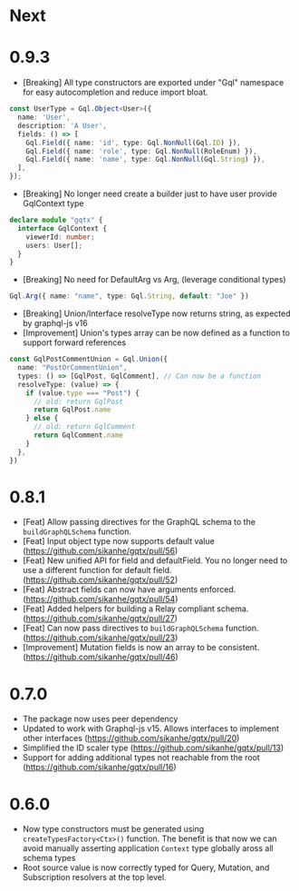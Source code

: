 # Next 

# 0.9.3
- [Breaking] All type constructors are exported under "Gql" namespace for easy autocompletion and reduce import bloat.
```ts
const UserType = Gql.Object<User>({
  name: 'User',
  description: 'A User',
  fields: () => [
    Gql.Field({ name: 'id', type: Gql.NonNull(Gql.ID) }),
    Gql.Field({ name: 'role', type: Gql.NonNull(RoleEnum) }),
    Gql.Field({ name: 'name', type: Gql.NonNull(Gql.String) }),
  ],
});
```
- [Breaking] No longer need create a builder just to have user provide GqlContext type
```ts
declare module "gqtx" {
  interface GqlContext {
    viewerId: number;
    users: User[];
  }
}
```
- [Breaking] No need for DefaultArg vs Arg, (leverage conditional types)
```ts
Gql.Arg({ name: "name", type: Gql.String, default: "Joe" })
```
- [Breaking] Union/Interface resolveType now returns string, as expected by graphql-js v16
- [Improvement] Union's types array can be now defined as a function to support forward references
```ts 
const GqlPostCommentUnion = Gql.Union({
  name: "PostOrCommentUnion",
  types: () => [GqlPost, GqlComment], // Can now be a function
  resolveType: (value) => {
    if (value.type === "Post") {
      // old: return GqlPost
      return GqlPost.name
    } else {
      // old: return GqlComment
      return GqlComment.name
    }
  },
})
```

# 0.8.1

- [Feat] Allow passing directives for the GraphQL schema to the `buildGraphQLSchema` function.
- [Feat] Input object type now supports default value (https://github.com/sikanhe/gqtx/pull/56)
- [Feat] New unified API for field and defaultField. You no longer need to use a different function for default field. (https://github.com/sikanhe/gqtx/pull/52)
- [Feat] Abstract fields can now have arguments enforced. (https://github.com/sikanhe/gqtx/pull/54)
- [Feat] Added helpers for building a Relay compliant schema. (https://github.com/sikanhe/gqtx/pull/27)
- [Feat] Can now pass directives to `buildGraphQLSchema` function. (https://github.com/sikanhe/gqtx/pull/23)
- [Improvement] Mutation fields is now an array to be consistent. (https://github.com/sikanhe/gqtx/pull/46)

# 0.7.0

- The package now uses peer dependency
- Updated to work with Graphql-js v15. Allows interfaces to implement other interfaces (https://github.com/sikanhe/gqtx/pull/20)
- Simplified the ID scaler type (https://github.com/sikanhe/gqtx/pull/13)
- Support for adding additional types not reachable from the root (https://github.com/sikanhe/gqtx/pull/16)

# 0.6.0

- Now type constructors must be generated using `createTypesFactory<Ctx>()` function. The benefit is that now we
  can avoid manually asserting application `Context` type globally aross all schema types
- Root source value is now correctly typed for Query, Mutation, and Subscription resolvers at the top level.
